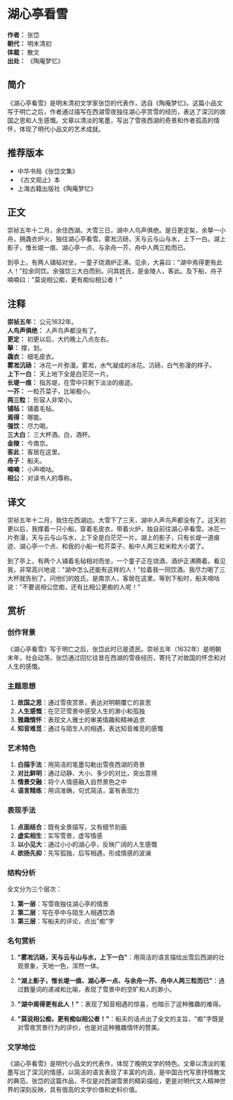 <!--
 * @Author: ylmzfun ylmzfun@163.com
 * @Date: 2025-10-01 16:19:18
 * @LastEditors: ylmzfun ylmzfun@163.com
 * @LastEditTime: 2025-10-01 18:39:24
 * @FilePath: /诗词/诗词/明清/湖心亭看雪.md
 * @Description: 这是默认设置,请设置`customMade`, 打开koroFileHeader查看配置 进行设置: https://github.com/OBKoro1/koro1FileHeader/wiki/%E9%85%8D%E7%BD%AE
-->
# 湖心亭看雪

**作者：** 张岱  
**朝代：** 明末清初  
**体裁：** 散文  
**出处：** 《陶庵梦忆》  

## 简介

《湖心亭看雪》是明末清初文学家张岱的代表作，选自《陶庵梦忆》。这篇小品文写于明亡之后，作者通过描写在西湖雪夜独往湖心亭赏雪的经历，表达了深沉的故国之思和人生感慨。文章以清淡的笔墨，写出了雪夜西湖的奇景和作者孤高的情怀，体现了明代小品文的艺术成就。

## 推荐版本

- 中华书局《张岱文集》
- 《古文观止》本
- 上海古籍出版社《陶庵梦忆》

## 正文

崇祯五年十二月，余住西湖。大雪三日，湖中人鸟声俱绝。是日更定矣，余拏一小舟，拥毳衣炉火，独往湖心亭看雪。雾凇沆砀，天与云与山与水，上下一白。湖上影子，惟长堤一痕、湖心亭一点、与余舟一芥、舟中人两三粒而已。

到亭上，有两人铺毡对坐，一童子烧酒炉正沸。见余，大喜曰："湖中焉得更有此人！"拉余同饮。余强饮三大白而别。问其姓氏，是金陵人，客此。及下船，舟子喃喃曰："莫说相公痴，更有痴似相公者！"

## 注释

**崇祯五年：** 公元1632年。  
**人鸟声俱绝：** 人声鸟声都没有了。  
**更定：** 初更以后，大约晚上八点左右。  
**拏：** 撑，划。  
**毳衣：** 细毛皮衣。  
**雾凇沆砀：** 冰花一片弥漫。雾凇，水气凝成的冰花。沆砀，白气弥漫的样子。  
**上下一白：** 天上地下全是白茫茫一片。  
**长堤一痕：** 指苏堤，在雪中只剩下淡淡的痕迹。  
**一芥：** 一粒芥菜子，比喻极小。  
**两三粒：** 形容人非常小。  
**铺毡：** 铺着毛毡。  
**焉得：** 哪能。  
**强饮：** 尽力喝。  
**三大白：** 三大杯酒。白，酒杯。  
**金陵：** 今南京。  
**客此：** 客居在这里。  
**舟子：** 船夫。  
**喃喃：** 小声嘀咕。  
**相公：** 对读书人的尊称。

## 译文

崇祯五年十二月，我住在西湖边。大雪下了三天，湖中人声鸟声都没有了。这天初更以后，我撑着一只小船，穿着毛皮衣，带着火炉，独自前往湖心亭看雪。冰花一片弥漫，天与云与山与水，上下全是白茫茫一片。湖上的影子，只有长堤一道痕迹、湖心亭一个点、和我的小船一粒芥菜子、船中人两三粒米粒大小罢了。

到了亭上，有两个人铺着毛毡相对而坐，一个童子正在烧酒，酒炉正沸腾着。看见我，非常高兴地说："湖中怎么还能有这样的人！"拉着我一同饮酒。我尽力喝了三大杯就告别了。问他们的姓氏，是南京人，客居在这里。等到下船时，船夫嘀咕说："不要说相公您痴，还有比相公更痴的人呢！"

## 赏析

### 创作背景

《湖心亭看雪》写于明亡之后，张岱此时已是遗民。崇祯五年（1632年）是明朝末年，社会动荡，张岱通过回忆往昔在西湖的雪夜经历，寄托了对故国的怀念和对人生的感慨。

### 主题思想

1. **故国之思**：通过雪夜赏景，表达对明朝覆亡的哀思
2. **人生感慨**：在茫茫雪景中感受人生的渺小和孤独
3. **雅趣情怀**：表现文人雅士的审美情趣和精神追求
4. **知音难觅**：通过与陌生人的相遇，表达知音难觅的感慨

### 艺术特色

1. **白描手法**：用简洁的笔墨勾勒出雪夜西湖的奇景
2. **对比鲜明**：通过动静、大小、多少的对比，突出意境
3. **情景交融**：将个人情感融入自然景色之中
4. **语言精练**：用词准确，句式简洁，富有表现力

### 表现手法

1. **点面结合**：既有全景描写，又有细节刻画
2. **虚实相生**：实写雪景，虚写情感
3. **以小见大**：通过小小的湖心亭，反映广阔的人生感慨
4. **欲扬先抑**：先写孤独，后写相遇，形成情感的波澜

### 结构分析

全文分为三个层次：
1. **第一层**：写雪夜独往湖心亭的情景
2. **第二层**：写在亭中与陌生人相遇饮酒
3. **第三层**：写船夫的评论，点出"痴"字

### 名句赏析

1. **"雾凇沆砀，天与云与山与水，上下一白"**：用简洁的语言描绘出雪后西湖的壮观景象，天地一色，浑然一体。

2. **"湖上影子，惟长堤一痕、湖心亭一点、与余舟一芥、舟中人两三粒而已"**：通过数量词的递减和比喻，表现了雪景中的空旷和人的渺小。

3. **"湖中焉得更有此人！"**：表现了知音相遇的惊喜，也暗示了这种雅趣的难得。

4. **"莫说相公痴，更有痴似相公者！"**：船夫的话点出了全文的主旨，"痴"字既是对雪夜赏景行为的评价，也是对这种雅趣情怀的赞美。

### 文学地位

《湖心亭看雪》是明代小品文的代表作，体现了晚明文学的特色。文章以清淡的笔墨写出了深沉的情感，以简洁的语言表现了丰富的内涵，是中国古代写景抒情散文的典范。张岱的这篇作品，不仅是对西湖雪景的精彩描绘，更是对明代文人精神世界的深刻反映，具有很高的文学价值和史料价值。